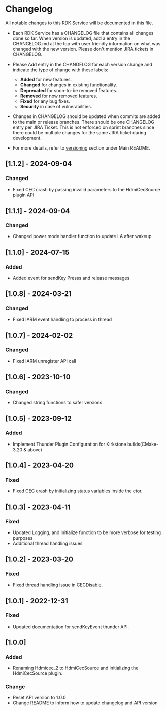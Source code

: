 # Changelog

All notable changes to this RDK Service will be documented in this file.

* Each RDK Service has a CHANGELOG file that contains all changes done so far. When version is updated, add a entry in the CHANGELOG.md at the top with user friendly information on what was changed with the new version. Please don't mention JIRA tickets in CHANGELOG. 

* Please Add entry in the CHANGELOG for each version change and indicate the type of change with these labels:
    * **Added** for new features.
    * **Changed** for changes in existing functionality.
    * **Deprecated** for soon-to-be removed features.
    * **Removed** for now removed features.
    * **Fixed** for any bug fixes.
    * **Security** in case of vulnerabilities.

* Changes in CHANGELOG should be updated when commits are added to the main or release branches. There should be one CHANGELOG entry per JIRA Ticket. This is not enforced on sprint branches since there could be multiple changes for the same JIRA ticket during development. 

* For more details, refer to [versioning](https://github.com/rdkcentral/rdkservices#versioning) section under Main README.


## [1.1.2] - 2024-09-04
### Changed
- Fixed CEC crash by passing invalid parameters to the HdmiCecSource plugin API

## [1.1.1] - 2024-09-04
### Changed
- Changed power mode handler function to update LA after wakeup

## [1.1.0] - 2024-07-15
### Added
- Added event for sendKey Presss and release messages 

## [1.0.8] - 2024-03-21
### Changed
- Fixed IARM event handling to process in thread

## [1.0.7] - 2024-02-02
### Changed
- Fixed IARM unregister API call

## [1.0.6] - 2023-10-10
### Changed
- Changed string functions to safer versions

## [1.0.5] - 2023-09-12
### Added
- Implement Thunder Plugin Configuration for Kirkstone builds(CMake-3.20 & above)

## [1.0.4] - 2023-04-20
### Fixed
- Fixed CEC crash by initializing status variables inside the ctor.

## [1.0.3] - 2023-04-11
### Fixed
- Updated Logging, and initialize function to be more verbose for testing purposes
- Additional thread handling issues

## [1.0.2] - 2023-03-20
### Fixed
- Fixed thread handling issue in CECDisable.

## [1.0.1] - 2022-12-31
### Fixed
- Updated documentation for sendKeyEvent thunder API.

## [1.0.0]
### Added
- Renaming Hdmicec_2 to HdmiCecSource and initializing the HdmiCecSource plugin.

### Change
- Reset API version to 1.0.0
- Change README to inform how to update changelog and API version

